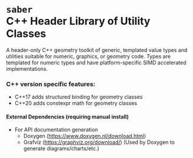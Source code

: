 <!-- YUCK:
# saber

I want to simply use Markdown for the Saber header...
Like this:
# `saber` C++ Header Library of Utility CLasses

But Doxygen renders the backtick-enclosed `saber` as:
<tt>saber</tt>

"<tt>"?! What the?!
So to workaround this, I have to use bogus embedded HTML instead

<h1><code>saber</code><br/>C++ Header Library of Utility Classes</h1>
-->

# `saber`<br/>C++ Header Library of Utility Classes<br/>
A header-only C++ geometry toolkit of generic, templated value types and utilities suitable for numeric, graphics, or geometry code. Types are templated for numeric types and have platform-specific SIMD accelerated implementations.

### C++ version specific features:
- C++17 adds structured binding for geometry classes
- C++20 adds constexpr math for geometry classes

#### External Dependencies (requiring manual install)
- For API documentation generation
  - Doxygen (https://www.doxygen.nl/download.html)
  - Grafviz (https://graphviz.org/download/)
  (Used by Doxygen to generate diagrams/charts/etc.)


<!--
Provide me a summary of the functionality provided by the template classes in this repo that would be suitable as an overview for the repo's README.md

```
Summary — Template functionality overview

Core template types

Point<T, ImplKind>
2D point with X/Y accessors, constructors (default, copy/move, alternate), setters, structured-binding support.
Arithmetic helpers: Translate, Scale and operator overloads (via operators.hpp).
Size<T, ImplKind>
2D size with Width/Height, constructors, setters, Enlarge, Scale, structured-binding and arithmetic helpers.
Rectangle<T, ImplKind>
Origin/Size, X/Y/Width/Height accessors and setters, constructors and copy/move support.
Geometry operations: Translate, Enlarge, Scale.
Set operations: Union, Intersect.
Predicates: IsOverlapping (rectangle-rectangle and rectangle-point), IsEmpty, IsEqual.
Rounding helpers for floating point rectangles: RoundNearest / RoundFloor / RoundCeil.
Utilities

ConvertTo<Target>(Source) conversions between Point and Size.
Free function wrappers for Translate/Scale/Enlarge that mirror member behavior.
Inexact comparison utilities that compare floating values with epsilon proportional to magnitude (used for float/double tolerance tests).
SIMD acceleration (detail/*)

simd_traits and Simd128Traits define platform-specific SIMD types and element counts.
Simd128<T> specializations (int/float/double) provide Load/Store, basic arithmetic (Add/Sub/Mul/Div), compare helpers (IsEq/IsGe/IsLe), DupLo/DupHi, Min/Max, rounding ops, etc.
Architecture-specific specializations implemented for x86 (SSE/IMMINTRIN) and ARM64 (NEON) so Impl2/Impl4 can use vectorized code where available.
Implementation separation

Public API is small header surface (point.hpp, size.hpp, rectangle.hpp, utility.hpp).
Platform- and width-specific implementations live under geometry/detail (impl2/impl4, simd_*.hpp) so the API stays clean while allowing optimized code paths.
Tests

Catch2-based template unit tests cover int/float/double instantiations, constructors, setters, arithmetic, rounding, set operations (Union/Intersect), overlap/empty/is-equal predicates, and inexact comparisons.
Notes for README

The repo provides a compact, well-tested header-only geometry library with an eye toward numeric correctness and SIMD acceleration. It’s suitable as a lightweight dependency for projects needing templated 2D primitives and deterministic numeric utilities.
```
-->